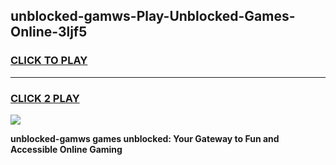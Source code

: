 
## unblocked-gamws-Play-Unblocked-Games-Online-3ljf5
<h3>
<a href="https://premium76.site?title=unblocked-gamws&ref=25A">CLICK TO PLAY</a></h3>
<hr>

<h3>
<a href="https://premium76.site?title=unblocked-gamws&ref=25A">CLICK 2 PLAY</a>
  
</h3>

<a href="https://premium76.site?title=unblocked-gamws&ref=25A"><img src="https://clearcache.store/games.png"></a>


**unblocked-gamws games unblocked: Your Gateway to Fun and Accessible Online Gaming**
